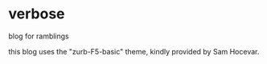 # verbose
blog for ramblings

this blog uses the "zurb-F5-basic" theme, kindly provided by Sam Hocevar.